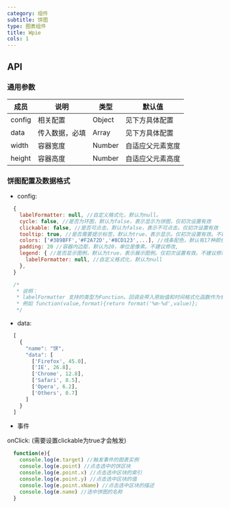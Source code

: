 ```yaml
---
category: 组件
subtitle: 饼图
type: 图表组件
title: Wpie
cols: 1
---
```



## API

### 通用参数

| 成员 | 说明 | 类型 | 默认值 |
|---|---|---|---|
| config | 相关配置 | Object | 见下方具体配置 |
| data | 传入数据，必填 | Array | 见下方具体配置 |
| width | 容器宽度 | Number | 自适应父元素宽度 |
| height | 容器高度 | Number | 自适应父元素高度 |

### 饼图配置及数据格式

* config:

```javascript
  {
    labelFormatter: null, //自定义格式化，默认为null。
    cycle: false, //是否为环图，默认为false，表示显示为饼图，仅初次设置有效
    clickable: false, //是否可点击，默认为false，表示不可点击。仅初次设置有效
    tooltip: true, //是否需要提示标签，默认为true，表示显示。仅初次设置有效。不建议修改
    colors: ['#389BFF','#F2A72D','#8CD123',...], //线条配色，默认有17种颜色。不建议修改
    padding: 20 //容器内边距，默认为20，单位是像素。不建议修改,
    legend: { //是否显示图例，默认为true，表示展示图例。仅初次设置有效。不建议修改
      labelFormatter: null, //自定义格式化，默认为null
    },
  }

  /*
   * 说明：
   * labelFormatter 支持的类型为Function。回调会带入原始值和时间格式化函数作为参数。返回值即为显示内容
   * 例如 function(value,format){return format('%m-%d',value)};
   */
```

* data:

```javascript
  [
    {
      "name": "饼",
      "data": [
        ['Firefox', 45.0],
        ['IE', 26.8],
        ['Chrome', 12.8],
        ['Safari', 8.5],
        ['Opera', 6.2],
        ['Others', 0.7]
      ]
    }
  ]
```

* 事件

onClick: (需要设置clickable为true才会触发)

```javascript
  function(e){
    console.log(e.target) //触发事件的图表实例
    console.log(e.point) //点击选中的饼区块
    console.log(e.point.x) //点击选中区块的索引
    console.log(e.point.y) //点击选中区块的值
    console.log(e.point.xName) //点击选中区块的描述
    console.log(e.name) //选中饼图的名称
  }
```
